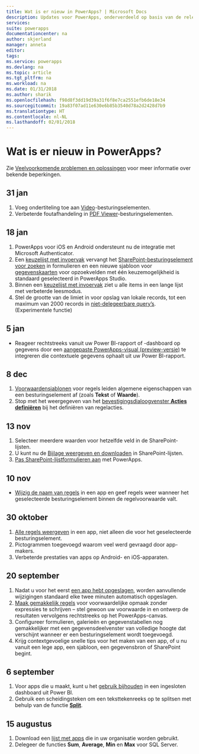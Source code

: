 ```yaml
---
title: Wat is er nieuw in PowerApps? | Microsoft Docs
description: Updates voor PowerApps, onderverdeeld op basis van de releasedatum
services: 
suite: powerapps
documentationcenter: na
author: skjerland
manager: anneta
editor: 
tags: 
ms.service: powerapps
ms.devlang: na
ms.topic: article
ms.tgt_pltfrm: na
ms.workload: na
ms.date: 01/31/2018
ms.author: sharik
ms.openlocfilehash: f98d8f3dd19d39a31f6f8e7ca2551efb6de18e34
ms.sourcegitcommit: 19a83f07ad11e630e6b85b3540d78a2d2428d7b9
ms.translationtype: HT
ms.contentlocale: nl-NL
ms.lasthandoff: 02/01/2018
---
```

# <a name="whats-new-in-powerapps"></a>Wat is er nieuw in PowerApps?
Zie [Veelvoorkomende problemen en oplossingen](common-issues-and-resolutions.md) voor meer informatie over bekende beperkingen.

## <a name="jan-31"></a>31 jan
1. Voeg ondertiteling toe aan [Video](controls/control-audio-video.md)-besturingselementen.
2. Verbeterde foutafhandeling in [PDF Viewer](controls/control-pdf-viewer.md)-besturingselementen.

## <a name="jan-18"></a>18 jan
1. PowerApps voor iOS en Android ondersteunt nu de integratie met Microsoft Authenticator.
2. Een [keuzelijst met invoervak](controls/control-combo-box.md) vervangt het [SharePoint-besturingselement voor zoeken](sharepoint-lookup-fields.md) in formulieren en een nieuwe sjabloon voor [gegevenskaarten](working-with-cards.md) voor opzoekvelden met één keuzemogelijkheid is standaard geselecteerd in PowerApps Studio.
3. Binnen een [keuzelijst met invoervak](controls/control-combo-box.md) ziet u alle items in een lange lijst met verbeterde leesmodus.
4. Stel de grootte van de limiet in voor opslag van lokale records, tot een maximum van 2000 records in [niet-delegeerbare query’s](delegation-overview.md#non-delegable-limits). (Experimentele functie)

## <a name="jan-5"></a>5 jan
* Reageer rechtstreeks vanuit uw Power BI-rapport of -dashboard op gegevens door een [aangepaste PowerApps-visual (preview-versie)](https://powerapps.microsoft.com/blog/powerbi-powerapps-visual/) te integreren die contextuele gegevens ophaalt uit uw Power BI-rapport.

## <a name="dec-8"></a>8 dec
1. [Voorwaardensjablonen](working-with-rules.md) voor regels leiden algemene eigenschappen van een besturingselement af (zoals **Tekst** of **Waarde**).
2. Stop met het weergegeven van het [bevestigingsdialoogvenster **Acties definiëren**](working-with-rules.md) bij het definiëren van regelacties.

## <a name="nov-13"></a>13 nov
1. Selecteer meerdere waarden voor hetzelfde veld in de SharePoint-lijsten.
2. U kunt nu de [Bijlage weergeven en downloaden](controls/control-attachments.md) in SharePoint-lijsten.
3. [Pas SharePoint-lijstformulieren aan](customize-list-form.md) met PowerApps.

## <a name="nov-10"></a>10 nov
* [Wijzig de naam van regels](working-with-rules.md) in een app en geef regels weer wanneer het geselecteerde besturingselement binnen de regelvoorwaarde valt.

## <a name="oct-30"></a>30 oktober
1. [Alle regels weergeven](working-with-rules.md) in een app, niet alleen die voor het geselecteerde besturingselement.
2. Pictogrammen toegevoegd waarom veel werd gevraagd door app-makers.
3. Verbeterde prestaties van apps op Android- en iOS-apparaten.

## <a name="sept-20"></a>20 september
1. Nadat u voor het eerst [een app hebt opgeslagen](save-publish-app.md), worden aanvullende wijzigingen standaard elke twee minuten automatisch opgeslagen.
2. [Maak gemakkelijk regels](working-with-rules.md) voor voorwaardelijke opmaak zonder expressies te schrijven – stel gewoon uw voorwaarde in en ontwerp de resultaten vervolgens rechtstreeks op het PowerApps-canvas.
3. Configureer formulieren, galerieën en gegevenstabellen nog gemakkelijker met een gegevensdeelvenster van volledige hoogte dat verschijnt wanneer er een besturingselement wordt toegevoegd.
4. Krijg contextgevoelige snelle tips voor het maken van een app, of u nu vanuit een lege app, een sjabloon, een gegevensbron of SharePoint begint.

## <a name="sept-6"></a>6 september
1. Voor apps die u maakt, kunt u het [gebruik bijhouden](app-analytics.md) in een ingesloten dashboard uit Power BI.
2. Gebruik een scheidingsteken om een teksttekenreeks op te splitsen met behulp van de functie **[Split](functions/function-split.md)**.

## <a name="aug-15"></a>15 augustus
1. Download een [lijst met apps](admin-view-apps.md) die in uw organisatie worden gebruikt.
2. Delegeer de functies **Sum**, **Average**, **Min** en **Max** voor SQL Server.
